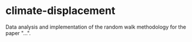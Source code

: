 # climate-displacement
Data analysis and implementation of the random walk methodology for the paper "...".
